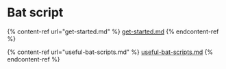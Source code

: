 # Bat script

{% content-ref url="get-started.md" %}
[get-started.md](get-started.md)
{% endcontent-ref %}

{% content-ref url="useful-bat-scripts.md" %}
[useful-bat-scripts.md](useful-bat-scripts.md)
{% endcontent-ref %}
